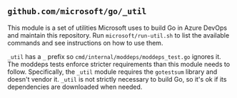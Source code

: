 ## `github.com/microsoft/go/_util`

This module is a set of utilities Microsoft uses to build Go in Azure DevOps and
maintain this repository. Run `microsoft/run-util.sh` to list the available
commands and see instructions on how to use them.

`_util` has a `_` prefix so `cmd/internal/moddeps/moddeps_test.go` ignores it.
The moddeps tests enforce stricter requirements than this module needs to
follow. Specifically, the `_util` module requires the `gotestsum` library and
doesn't vendor it. `_util` is not strictly necessary to build Go, so it's ok if
its dependencies are downloaded when needed.
